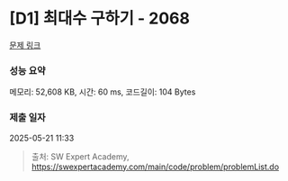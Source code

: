 # [D1] 최대수 구하기 - 2068 

[문제 링크](https://swexpertacademy.com/main/code/problem/problemDetail.do?contestProbId=AV5QQhbqA4QDFAUq) 

### 성능 요약

메모리: 52,608 KB, 시간: 60 ms, 코드길이: 104 Bytes

### 제출 일자

2025-05-21 11:33



> 출처: SW Expert Academy, https://swexpertacademy.com/main/code/problem/problemList.do
